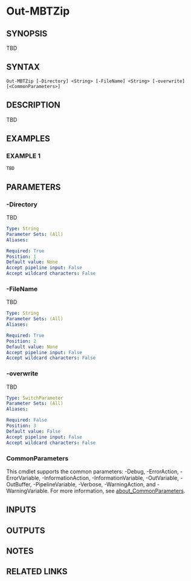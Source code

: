 ﻿---
external help file: ModuleBuildTools-help.xml
Module Name: ModuleBuildTools
online version:
schema: 2.0.0
---

# Out-MBTZip

## SYNOPSIS
TBD

## SYNTAX

```
Out-MBTZip [-Directory] <String> [-FileName] <String> [-overwrite] [<CommonParameters>]
```

## DESCRIPTION
TBD

## EXAMPLES

### EXAMPLE 1
```
TBD
```

## PARAMETERS

### -Directory
TBD

```yaml
Type: String
Parameter Sets: (All)
Aliases:

Required: True
Position: 1
Default value: None
Accept pipeline input: False
Accept wildcard characters: False
```

### -FileName
TBD

```yaml
Type: String
Parameter Sets: (All)
Aliases:

Required: True
Position: 2
Default value: None
Accept pipeline input: False
Accept wildcard characters: False
```

### -overwrite
TBD

```yaml
Type: SwitchParameter
Parameter Sets: (All)
Aliases:

Required: False
Position: 3
Default value: False
Accept pipeline input: False
Accept wildcard characters: False
```

### CommonParameters
This cmdlet supports the common parameters: -Debug, -ErrorAction, -ErrorVariable, -InformationAction, -InformationVariable, -OutVariable, -OutBuffer, -PipelineVariable, -Verbose, -WarningAction, and -WarningVariable. For more information, see [about_CommonParameters](http://go.microsoft.com/fwlink/?LinkID=113216).

## INPUTS

## OUTPUTS

## NOTES

## RELATED LINKS
